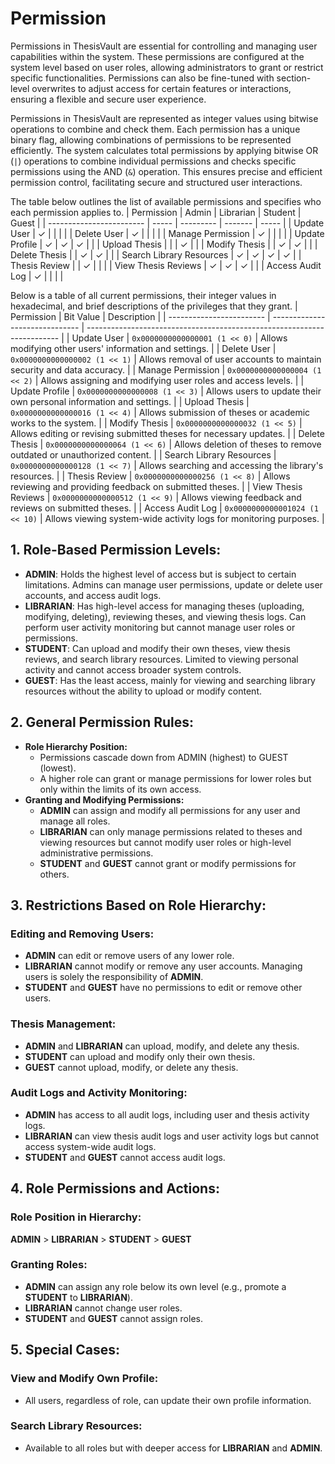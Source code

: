 # Permission

Permissions in ThesisVault are essential for controlling and managing user capabilities 
within the system. These permissions are configured at the system level based on user 
roles, allowing administrators to grant or restrict specific functionalities. Permissions can also be 
fine-tuned with section-level overwrites to adjust access for certain features or interactions, ensuring a flexible and 
secure user experience.

Permissions in ThesisVault are represented as integer values using bitwise operations to combine and check them. 
Each permission has a unique binary flag, allowing combinations of permissions to be represented efficiently. 
The system calculates total permissions by applying bitwise OR (`|`) operations to combine individual permissions and 
checks specific permissions using the AND (`&`) operation. This ensures precise and efficient permission control, 
facilitating secure and structured user interactions.


The table below outlines the list of available permissions and specifies who each permission applies to.
|        Permission        | Admin | Librarian | Student | Guest |
| ------------------------ | ----- | --------- | ------- | ----- |
| Update User              | ✓     |           |         |       |
| Delete User              | ✓     |           |         |       |
| Manage Permission        | ✓     |           |         |       |
| Update Profile           | ✓     | ✓         | ✓       |       |
| Upload Thesis            |       |           | ✓       |       |
| Modify Thesis            |       | ✓         | ✓       |       |
| Delete Thesis            |       | ✓         | ✓       |       |
| Search Library Resources | ✓     | ✓         | ✓       | ✓     |
| Thesis Review            |       | ✓         |         |       |
| View Thesis Reviews      | ✓     | ✓         | ✓       |       |
| Access Audit Log         | ✓     |           |         |       |


Below is a table of all current permissions, their integer values in hexadecimal, and brief descriptions of 
the privileges that they grant.
|        Permission        |           Bit Value            |                               Description                               |
| ------------------------ | ------------------------------ | ----------------------------------------------------------------------- |
| Update User              | `0x0000000000000001 (1 << 0)`  | Allows modifying other users' information and settings.                 |
| Delete User              | `0x0000000000000002 (1 << 1)`  | Allows removal of user accounts to maintain security and data accuracy. |
| Manage Permission        | `0x0000000000000004 (1 << 2)`  | Allows assigning and modifying user roles and access levels.            |
| Update Profile           | `0x0000000000000008 (1 << 3)`  | Allows users to update their own personal information and settings.     |
| Upload Thesis            | `0x0000000000000016 (1 << 4)`  | Allows submission of theses or academic works to the system.            |
| Modify Thesis            | `0x0000000000000032 (1 << 5)`  | Allows editing or revising submitted theses for necessary updates.      |
| Delete Thesis            | `0x0000000000000064 (1 << 6)`  | Allows deletion of theses to remove outdated or unauthorized content.   |
| Search Library Resources | `0x0000000000000128 (1 << 7)`  | Allows searching and accessing the library's resources.                 |
| Thesis Review            | `0x0000000000000256 (1 << 8)`  | Allows reviewing and providing feedback on submitted theses.            |
| View Thesis Reviews      | `0x0000000000000512 (1 << 9)`  | Allows viewing feedback and reviews on submitted theses.                |
| Access Audit Log         | `0x0000000000001024 (1 << 10)` | Allows viewing system-wide activity logs for monitoring purposes.       |



## 1.  Role-Based Permission Levels:
* **ADMIN**: Holds the highest level of access but is subject to certain limitations. Admins can manage user permissions, update or delete user accounts, and access audit logs. 
* **LIBRARIAN**: Has high-level access for managing theses (uploading, modifying, deleting), reviewing theses, and viewing thesis logs.
 Can perform user activity monitoring but cannot manage user roles or permissions.
* **STUDENT**: Can upload and modify their own theses, view thesis reviews, and search library resources. Limited to viewing personal 
 activity and cannot access broader system controls.
* **GUEST**: Has the least access, mainly for viewing and searching library resources without the ability to upload or modify content.

## 2. General Permission Rules:
* __Role Hierarchy Position:__
  * Permissions cascade down from ADMIN (highest) to GUEST (lowest).
  * A higher role can grant or manage permissions for lower roles but only within the limits of its own access.
* **Granting and Modifying Permissions:**
  * **ADMIN** can assign and modify all permissions for any user and manage all roles.
  * **LIBRARIAN** can only manage permissions related to theses and viewing resources but cannot modify user roles or high-level 
   administrative permissions.
  * **STUDENT** and **GUEST** cannot grant or modify permissions for others.

## 3. Restrictions Based on Role Hierarchy:

### Editing and Removing Users:
- **ADMIN** can edit or remove users of any lower role.
- **LIBRARIAN** cannot modify or remove any user accounts. Managing users is solely the responsibility of **ADMIN**.
- **STUDENT** and **GUEST** have no permissions to edit or remove other users.

### Thesis Management:
- **ADMIN** and **LIBRARIAN** can upload, modify, and delete any thesis.
- **STUDENT** can upload and modify only their own thesis.
- **GUEST** cannot upload, modify, or delete any thesis.

### Audit Logs and Activity Monitoring:
- **ADMIN** has access to all audit logs, including user and thesis activity logs.
- **LIBRARIAN** can view thesis audit logs and user activity logs but cannot access system-wide audit logs.
- **STUDENT** and **GUEST** cannot access audit logs.

## 4. Role Permissions and Actions:

### Role Position in Hierarchy:
**ADMIN** > **LIBRARIAN** > **STUDENT** > **GUEST**

### Granting Roles:
- **ADMIN** can assign any role below its own level (e.g., promote a **STUDENT** to **LIBRARIAN**).
- **LIBRARIAN** cannot change user roles.
- **STUDENT** and **GUEST** cannot assign roles.

## 5. Special Cases:

### View and Modify Own Profile:
- All users, regardless of role, can update their own profile information.

### Search Library Resources:
- Available to all roles but with deeper access for **LIBRARIAN** and **ADMIN**. 





